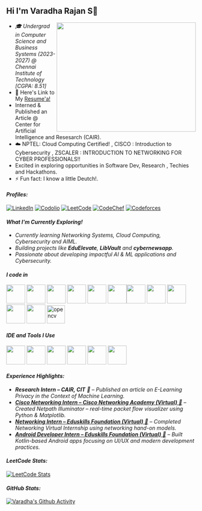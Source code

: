 ## Hi I'm Varadha Rajan S👋

<img align="right" width="370" height="290" src="https://i.pinimg.com/originals/47/f0/34/47f0342cec72b800463bf003eac1257e.gif">

- *🎓 Undergrad in Computer Science and Business Systems (2023-2027) @ Chennai Institute of Technology*
*[CGPA: 8.51]*
- 📄 Here's Link to My [Resume'a!](https://drive.google.com/file/d/1EYoimWpVE74pbrm-2JaLzbde1rkGDC-B/view?usp=sharing)                                                
- Interned & Published an Article @ Center for Artificial Intelligence and Resesarch (CAIR).
- ☁️ NPTEL: Cloud Computing Certified! , CISCO : Introduction to Cybersecurity , ZSCALER : INTRODUCTION TO NETWORKING FOR CYBER PROFESSIONALS!!
- Excited in exploring opportunities in Software Dev, Research , Techies and Hackathons.
- ⚡ Fun fact: I know a little Deutch!.
  
#### *Profiles:*
[![LinkedIn](https://img.shields.io/badge/LinkedIn-Varadha_Rajan-blue?style=for-the-badge&logo=linkedin)](https://www.linkedin.com/in/varadha-rajan-s/)
[![Codolio](https://img.shields.io/badge/Codolio-Varadha%20Rajan-blueviolet?style=for-the-badge&logo=codersrank)](https://codolio.com/profile/Varadha_Rajan)
[![LeetCode](https://img.shields.io/badge/LeetCode-Varadha_Rajan-orange?style=for-the-badge&logo=leetcode)](https://leetcode.com/u/Varadha_Rajan/)
[![CodeChef](https://img.shields.io/badge/CodeChef-1411%20(1★)-brown?style=for-the-badge&logo=codechef)](https://www.codechef.com/users/varadha_rajan1)
[![Codeforces](https://img.shields.io/badge/Codeforces-1059%20(Newbie)-blue?style=for-the-badge&logo=codeforces)](https://codeforces.com/profile/varadha_rajan1)


#### *What I'm Currently Exploring!*

- *Currently learning Networking Systems, Cloud Computing, Cybersecurity and AIML.*
- *Building projects like **EduElevate**, **LibVault** and **cybernewsapp**.*
- *Passionate about developing impactful AI & ML applications and Cybersecurity.*


#### *I code in*
<img height="50" width="50" src="https://img.icons8.com/color/48/000000/python.png" /> <img height="50" width="50" src="https://img.icons8.com/color/48/000000/c-plus-plus-logo.png" /> <img height="50" width="50" src="https://img.icons8.com/color/48/000000/java-coffee-cup-logo.png" /> <img height="50" width="50" src="https://img.icons8.com/color/48/000000/html-5.png" /> <img height="50" width="50" src="https://img.icons8.com/color/48/000000/css3.png" />
<img height="50" width="50" src="https://img.icons8.com/color/48/000000/javascript.png"/><img height="50" width="50" src="https://img.icons8.com/color/48/000000/react-native.png"/> <img height="50" width="50" src="https://img.icons8.com/color/48/000000/google-firebase-console.png"/> <img height="50" width="50" src="https://img.icons8.com/color/48/000000/mysql-logo.png"/> <img height="50" width="50" src="https://img.icons8.com/color/48/000000/mongodb.png"/> <img height="50" width="50" src="https://img.icons8.com/color/48/000000/nodejs.png"/> <img width="48" height="48" src="https://img.icons8.com/color/48/opencv.png" alt="opencv"/>

#### *IDE and Tools I Use*
<img height="50" width="50" src="https://img.icons8.com/color/48/000000/visual-studio-code-2019.png"/> <img height="50" width="50" src="https://img.icons8.com/color/50/000000/git.png"/> <img height="50" src="https://img.icons8.com/officel/480/null/java-eclipse.png"/> <img height="50" width="50" src="https://img.icons8.com/color/48/000000/figma--v1.png"/> <img height="50" src="https://img.icons8.com/color/480/null/notion--v1.png" /> <img height="50" src="https://img.shields.io/badge/Adobe%20XD-FF61F6?style=for-the-badge&logo=Adobe%20XD&logoColor=white"/>

#### *Experience Highlights:*

- ***Research Intern – CAIR, CIT** 🔗* – *Published an article on E-Learning Privacy in the Context of Machine Learning.*  
- *[**Cisco Networking Intern – Cisco Networking Academy (Virtual)** 🔗](https://www.linkedin.com/posts/varadha-rajan-s_cisco-networking-virtualinternship-activity-7243637487284199426-ome1?utm_source=share&utm_medium=member_desktop&rcm=ACoAAELg36IBlSkBuLzKTLVH0Z-6DVcBWk6MI7s)* – *Created Netpath Illuminator – real-time packet flow visualizer using Python & Matplotlib.*  
- *[**Networking Intern – Eduskills Foundation (Virtual)** 🔗](https://www.linkedin.com/posts/varadha-rajan-s_aicteinternship-aicteneat-aicte-activity-7238575517996609536-0g0D?utm_source=share&utm_medium=member_desktop&rcm=ACoAAELg36IBlSkBuLzKTLVH0Z-6DVcBWk6MI7s)* – *Completed Networking Virtual Internship using networking hand-on models.*  
- *[**Android Developer Intern – Eduskills Foundation (Virtual)** 🔗](https://www.linkedin.com/posts/varadha-rajan-s_excited-to-share-that-ive-completed-my-activity-7271745704627191809-gU3N?utm_source=share&utm_medium=member_desktop&rcm=ACoAAELg36IBlSkBuLzKTLVH0Z-6DVcBWk6MI7s)* – *Built Kotlin-based Android apps focusing on UI/UX and modern development practices.*

#### *LeetCode Stats:*
[![LeetCode Stats](https://leetcard.jacoblin.cool/Varadha_Rajan?theme=dark&font=Rubik&ext=contest)](https://leetcode.com/u/Varadha_Rajan/)

#### *GitHub Stats:*
[![Varadha's Github Activity](https://github-readme-activity-graph.vercel.app/graph?username=Varadhuu&bg_color=242424&color=12d5fd&line=1cadca&point=141414&area=true&hide_border=true)](https://github.com/ashutosh00710/github-readme-activity-graph)

